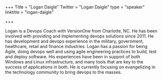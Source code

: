 +++
Title = "Logan Daigle"
Twitter = "Logan Daigle"
type = "speaker"
linktitle = "logan-daigle"

+++

Logan is a Devops Coach with VersionOne from Charlotte, NC. He has been involved with providing and implementing devops solutions since 2011. He has development and devops experience in the military, government, healthcare, retail and finance industries. Logan has a passion for being Agile, doing devops well and using agile engineering practices to build, test and deploy software. His experiences have been in support of both Windows and Linux infrastructure, and many tools that are key to the success of applications in both. He is currently focusing on evangelizing in the technology community to bring devops to the masses.
